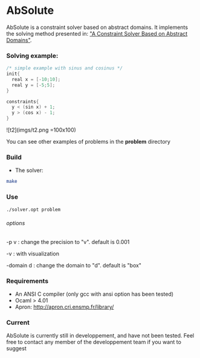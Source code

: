 # AbSolute

AbSolute is a constraint solver based on abstract domains. It implements the solving method presented in: ["A Constraint Solver Based on Abstract Domains"](https://hal.archives-ouvertes.fr/hal-00785604/file/Pelleau_Mine_Truchet_Benhamou.pdf).

### Solving example:

```c          
/* simple example with sinus and cosinus */
init{
  real x = [-10;10];
  real y = [-5;5];
}

constraints{
  y < (sin x) + 1;
  y > (cos x) - 1;
}
```

![t2](imgs/t2.png =100x100)


You can see other examples of problems in the **problem** directory

### Build 
- The solver: 
```sh 
make
```

### Use
```sh 
./solver.opt problem
```

###### options
  -p v : change the precision to "v". default is 0.001
  
  -v : with visualization
  
  -domain d : change the domain to "d". default is "box"


### Requirements
- An ANSI C compiler (only gcc with ansi option has been tested)
- Ocaml > 4.01
- Apron: http://apron.cri.ensmp.fr/library/

### Current
AbSolute is currently still in developpement, and have not been tested.
Feel free to contact any member of the developpement team if you want to suggest 
